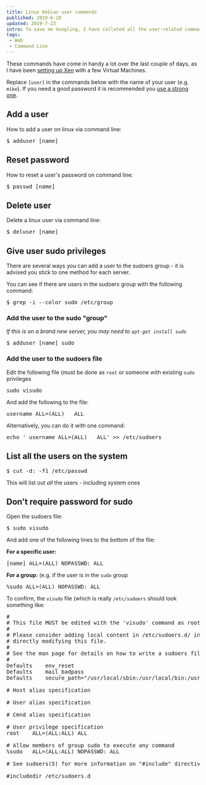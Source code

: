 ```yaml
---
title: Linux Debian user commands
published: 2019-6-20
updated: 2019-7-23
intro: To save me Googling, I have collated all the user-related commands I often use - particularly useful when setting up a new VM!
tags:
 - Web
 - Command Line
---
```


These commands have come in handy a lot over the last couple of days, as I have been [setting up Xen](https://www.mikestreety.co.uk/blog/getting-started-with-xen-setting-up-virtual-machines) with a few Virtual Machines.

Replace `[user]` in the commands below with the name of your user (e.g. `mike`). If you need a good password it is recommended you [use a strong one](https://passwordsgenerator.net/).

## Add a user

How to add a user on linux via command line:

<pre class="language-bash">$ adduser [name]</pre>

## Reset password

How to reset a user's password on command line:

<pre class="language-bash">$ passwd [name]</pre>

## Delete user

Delete a linux user via command line:

<pre class="language-bash">$ deluser [name]</pre>

## Give user sudo privileges

There are several ways you can add a user to the sudoers group - it is advised you stick to one method for each server.

You can see if there are users in the sudoers group with the following command:

<pre class="language-bash">$ grep -i --color sudo /etc/group</pre>

### Add the user to the sudo "group"

_If this is on a brand new server, you may need to `apt-get install sudo`_

<pre class="language-bash">$ adduser [name] sudo</pre>

### Add the user to the sudoers file

Edit the following file (must be done as `root` or someone with existing `sudo` privileges

<pre class="language-bash">sudo visudo</pre>

And add the following to the file:

<pre class="language-bash">username ALL=(ALL)   ALL</pre>

Alternatively, you can do it with one command:

<pre class="language-bash">echo ' username ALL=(ALL)   ALL' >> /etc/sudoers</pre>

## List all the users on the system

<pre class="language-bash">$ cut -d: -f1 /etc/passwd</pre>

This will list out _all_ the users - including system ones

## Don't require password for sudo

Open the sudoers file:

<pre class="language-bash">$ sudo visudo</pre>

And add one of the following lines to the bottom of the file:

**For a specific user:**

<pre class="language-bash">[name] ALL=(ALL) NOPASSWD: ALL</pre>

**For a group:** (e.g. if the user is in the `sudo` group

<pre class="language-bash">%sudo ALL=(ALL) NOPASSWD: ALL</pre>

To confirm, the `visudo` file (which is really `/etc/sudoers` should look something like:

<pre class="language-bash">#
# This file MUST be edited with the 'visudo' command as root.
#
# Please consider adding local content in /etc/sudoers.d/ instead of
# directly modifying this file.
#
# See the man page for details on how to write a sudoers file.
#
Defaults	env_reset
Defaults	mail_badpass
Defaults	secure_path="/usr/local/sbin:/usr/local/bin:/usr/sbin:/usr/bin:/sbin:/bin"

# Host alias specification

# User alias specification

# Cmnd alias specification

# User privilege specification
root	ALL=(ALL:ALL) ALL

# Allow members of group sudo to execute any command
%sudo	ALL=(ALL:ALL) NOPASSWD: ALL

# See sudoers(5) for more information on "#include" directives:

#includedir /etc/sudoers.d</pre>